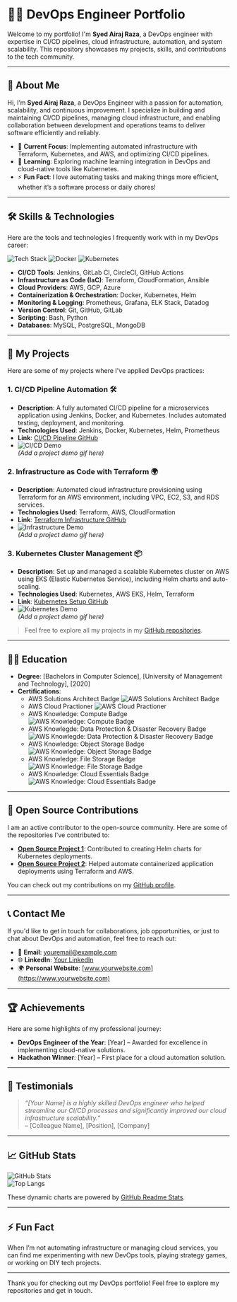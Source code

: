 # 🧑‍💻 **DevOps Engineer Portfolio**

Welcome to my portfolio! I'm **Syed Airaj Raza**, a DevOps engineer with expertise in CI/CD pipelines, cloud infrastructure, automation, and system scalability. This repository showcases my projects, skills, and contributions to the tech community.

---

## 🚀 **About Me**

Hi, I’m **Syed Airaj Raza**, a DevOps Engineer with a passion for automation, scalability, and continuous improvement. I specialize in building and maintaining CI/CD pipelines, managing cloud infrastructure, and enabling collaboration between development and operations teams to deliver software efficiently and reliably.

- 🔭 **Current Focus**: Implementing automated infrastructure with Terraform, Kubernetes, and AWS, and optimizing CI/CD pipelines.
- 🌱 **Learning**: Exploring machine learning integration in DevOps and cloud-native tools like Kubernetes.
- ⚡ **Fun Fact**: I love automating tasks and making things more efficient, whether it’s a software process or daily chores!

---

## 🛠️ **Skills & Technologies**

Here are the tools and technologies I frequently work with in my DevOps career:

![Tech Stack](https://img.shields.io/badge/Terraform-7B42FF?logo=terraform&logoColor=white&style=for-the-badge) ![Docker](https://img.shields.io/badge/Docker-2496ED?logo=docker&logoColor=white&style=for-the-badge) ![Kubernetes](https://img.shields.io/badge/Kubernetes-326CE5?logo=kubernetes&logoColor=white&style=for-the-badge)

- **CI/CD Tools**: Jenkins, GitLab CI, CircleCI, GitHub Actions
- **Infrastructure as Code (IaC)**: Terraform, CloudFormation, Ansible
- **Cloud Providers**: AWS, GCP, Azure
- **Containerization & Orchestration**: Docker, Kubernetes, Helm
- **Monitoring & Logging**: Prometheus, Grafana, ELK Stack, Datadog
- **Version Control**: Git, GitHub, GitLab
- **Scripting**: Bash, Python
- **Databases**: MySQL, PostgreSQL, MongoDB

---

## 💼 **My Projects**

Here are some of my projects where I've applied DevOps practices:

### 1. **CI/CD Pipeline Automation** 🛠️
   - **Description**: A fully automated CI/CD pipeline for a microservices application using Jenkins, Docker, and Kubernetes. Includes automated testing, deployment, and monitoring.
   - **Technologies Used**: Jenkins, Docker, Kubernetes, Helm, Prometheus
   - **Link**: [CI/CD Pipeline GitHub](https://github.com/yourusername/projectname)
   - ![CI/CD Demo](https://media.giphy.com/media/3oEjI6S7O2MPo5P4h6/giphy.gif)  
   *(Add a project demo gif here)*

### 2. **Infrastructure as Code with Terraform** 🌍
   - **Description**: Automated cloud infrastructure provisioning using Terraform for an AWS environment, including VPC, EC2, S3, and RDS services.
   - **Technologies Used**: Terraform, AWS, CloudFormation
   - **Link**: [Terraform Infrastructure GitHub](https://github.com/yourusername/projectname)
   - ![Infrastructure Demo](https://media.giphy.com/media/l2JHWfjiFsnvLfKH6/giphy.gif)  
   *(Add a project demo gif here)*

### 3. **Kubernetes Cluster Management** 📦
   - **Description**: Set up and managed a scalable Kubernetes cluster on AWS using EKS (Elastic Kubernetes Service), including Helm charts and auto-scaling.
   - **Technologies Used**: Kubernetes, AWS EKS, Helm, Terraform
   - **Link**: [Kubernetes Setup GitHub](https://github.com/yourusername/projectname)
   - ![Kubernetes Demo](https://media.giphy.com/media/f9Z0KhA0ZJjOA/giphy.gif)  
   *(Add a project demo gif here)*

> Feel free to explore all my projects in my [GitHub repositories](https://github.com/yourusername).

---

## 🧑‍🏫 **Education**

- **Degree**: [Bachelors in Computer Science], [University of Management and Technology], [2020]
- **Certifications**: 
  - AWS Solutions Architect Badge
    ![AWS Solutions Architect Badge](https://www.credly.com/badges/a0ae43fa-782f-47b9-868c-520559bf0031)
  - AWS Cloud Practioner
    ![AWS Cloud Practioner](https://www.credly.com/badges/6d584da5-6e3e-4721-b43f-e6875b8853a3)
  - AWS Knowledge: Compute Badge
    ![AWS Knowledge: Compute Badge](https://www.credly.com/badges/9086bec2-505c-418f-8619-b46404817413)
  - AWS Knowlegde: Data Protection & Disaster Recovery Badge
    ![AWS Knowlegde: Data Protection & Disaster Recovery Badge](https://www.credly.com/badges/60f2463c-de22-4837-987b-072698a1a4fa)
  - AWS Knowledge: Object Storage Badge 
    ![AWS Knowledge: Object Storage Badge](https://www.credly.com/badges/9239bb0c-3334-477c-b6d1-4ae3cfae9e02)
  - AWS Knowledge: File Storage Badge
    ![AWS Knowledge: File Storage Badge](https://www.credly.com/badges/124e52af-74b3-4e29-bd89-8abb28a66cbf)
  - AWS Knowledge: Cloud Essentials Badge
    ![AWS Knowledge: Cloud Essentials Badge](https://www.credly.com/badges/6b4c68c3-48a6-4422-8eca-3e78204dc60a)    
---

## 🧩 **Open Source Contributions**

I am an active contributor to the open-source community. Here are some of the repositories I've contributed to:

- **[Open Source Project 1](https://github.com/someone/repository)**: Contributed to creating Helm charts for Kubernetes deployments.
- **[Open Source Project 2](https://github.com/anotheruser/repository)**: Helped automate containerized application deployments using Terraform and AWS.

You can check out my contributions on my [GitHub profile](https://github.com/yourusername).

---

## 📞 **Contact Me**

If you'd like to get in touch for collaborations, job opportunities, or just to chat about DevOps and automation, feel free to reach out:

- 📧 **Email**: [youremail@example.com](mailto:youremail@example.com)
- 🌐 **LinkedIn**: [Your LinkedIn](https://www.linkedin.com/in/yourprofile)
- 🌍 **Personal Website**: [www.yourwebsite.com](https://www.yourwebsite.com)

---

## 🏆 **Achievements**

Here are some highlights of my professional journey:

- **DevOps Engineer of the Year**: [Year] – Awarded for excellence in implementing cloud-native solutions.
- **Hackathon Winner**: [Year] – First place for a cloud automation solution.

---

## 💬 **Testimonials**

> *“[Your Name] is a highly skilled DevOps engineer who helped streamline our CI/CD processes and significantly improved our cloud infrastructure scalability.”*  
> – [Colleague Name], [Position], [Company]

---

## 📈 **GitHub Stats**

![GitHub Stats](https://github-readme-stats.vercel.app/api?username=yourusername&show_icons=true&theme=radical&count_private=true)  
![Top Langs](https://github-readme-stats.vercel.app/api/top-langs/?username=yourusername&layout=compact&theme=radical)

These dynamic charts are powered by [GitHub Readme Stats](https://github.com/anuraghazra/github-readme-stats).

---

## ⚡ **Fun Fact**

When I’m not automating infrastructure or managing cloud services, you can find me experimenting with new DevOps tools, playing strategy games, or working on DIY tech projects.

---

Thank you for checking out my DevOps portfolio! Feel free to explore my repositories and get in touch.
